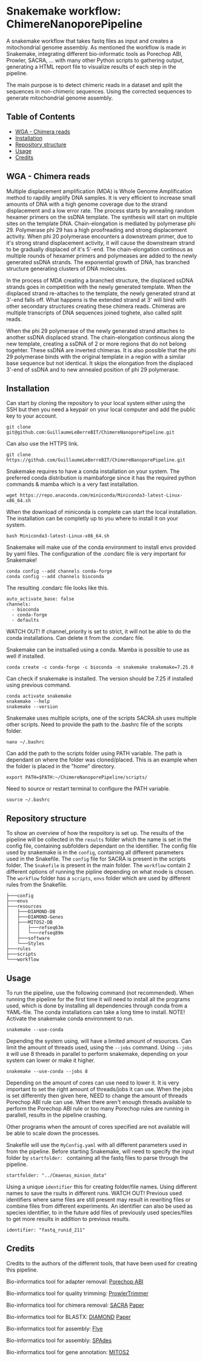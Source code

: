 # Snakemake workflow: ChimereNanoporePipeline

A snakemake workflow that takes fastq files as input and creates a mitochondrial genome assembly. As mentioned the workflow is made in Snakemake, integrating different bio-informatic tools as Porechop ABI, Prowler, SACRA, ... with many other Python scripts to gathering output, generating a HTML report file to visualize results of each step in the pipeline. 

The main purpose is to detect chimeric reads in a dataset and split the sequences in non-chimeric sequences. Using the corrected sequences to generate mitochondrial genome assembly. 

## Table of Contents 

- [WGA - Chimera reads](#wga---chimera-reads)
- [Installation](#installation)
- [Repository structure](#repository-structure)
- [Usage](#usage)
- [Credits](#credits)

## WGA - Chimera reads

Multiple displacement amplification (MDA) is Whole Genome Amplification method to rapdily amplify DNA samples. It is very efficient to increase small amounts of DNA with a high genome coverage due to the strand displacement and a low error rate. The process starts by annealing random hexamer primers on the ssDNA template. The synthesis will start on multiple sites on the template DNA. Chain-elongation is mediated by polymerase phi 29. Polymerase phi 29 has a high proofreading and strong displacement activity. When phi 20 polymerase encounters a downstream primer, due to it's strong strand displacement activity, it will cause the downstream strand to be gradually displaced of it's 5'-end. The chain-elongation continous as multiple rounds of hexamer primers and polymeases are added to the newly generated ssDNA strands. The exponential growth of DNA, has branched structure generating clusters of DNA molecules. 

In the process of MDA creating a branched structure, the displaced ssDNA strands goes in competition with the newly generated template. When the displaced strand re-attaches to the template, the newly generated strand at 3'-end falls off. What happens is the extended strand at 3' will bind with other secondary structures creating these chimera reads. Chimeras are multiple transcripts of DNA sequences joined toghete, also called split reads.   

When the phi 29 polymerase of the newly generated strand attaches to another ssDNA displaced strand. The chain-elongation continous along the new template, creating a ssDNA of 2 or more regions that do not belong togehter. These ssDNA are inverted chimeras. It is also possible that the phi 29 polymerase binds with the original template in a region with a similar base sequence but not identical. It skips the elongation from the displaced 3'-end of ssDNA and to new annealed position of phi 29 polymerase. 

## Installation

Can start by cloning the repository to your local system either using the SSH but then you need a keypair on your local computer and add the public key to your account. 
```
git clone git@github.com:GuillaumeLeBerreBIT/ChimereNanoporePipeline.git
```
Can also use the HTTPS link. 
```
git clone https://github.com/GuillaumeLeBerreBIT/ChimereNanoporePipeline.git
```

Snakemake requires to have a conda installation on your system. The preferred conda distribution is mambaforge since it has the required python commands & mamba which is a very fast installation. 
```
wget https://repo.anaconda.com/miniconda/Miniconda3-latest-Linux-x86_64.sh
```
When the download of miniconda is complete can start the local installation. The installation can be completly up to you where to install it on your system. 
```
bash Miniconda3-latest-Linux-x86_64.sh
```
Snakemake will make use of the conda environment to install envs provided by yaml files. The configuration of the .condarc file is very important for Snakemake!
```
conda config --add channels conda-forge
conda config --add channels bioconda
```
The resulting .condarc file looks like this. 
```
auto_activate_base: false
channels:
  - bioconda
  - conda-forge
  - defaults
```
WATCH OUT! If channel_priority is set to strict, it will not be able to do the conda installations. Can delete it from the .condarc file. 

Snakemake can be instsalled using a conda. Mamba is possible to use as well if installed. 
```
conda create -c conda-forge -c bioconda -n snakemake snakemake=7.25.0
```
Can check if snakemake is installed. The version should be 7.25 if installed using previous command. 
```
conda activate snakemake
snakemake --help
snakemake --version
```

Snakemake uses multiple scripts, one of the scripts SACRA.sh uses multiple other scripts. Need to provide the path to the .bashrc file of the scripts folder.
```
nano ~/.bashrc
```
Can add the path to the scripts folder using PATH variable. The path is dependant on where the folder was cloned/placed. This is an example when the folder is placed in the "home" directory.
```
export PATH=$PATH:~/ChimereNanoporePipeline/scripts/
```
Need to source or restart terminal to configure the PATH variable. 
```
source ~/.bashrc
```
## Repository structure

To show an overview of how the respoitory is set up. The results of the pipeline will be collected in the `results` folder which the name is set in the config file, containing subfolders dependant on the identifier. The config file used by snakemake is in the `config`, containing all different parameters used in the Snakefile. The `config` file for SACRA is present in the scripts folder. The `Snakefile` is present in the main folder. The `workflow` contain 2 different options of running the pipline depending on what mode is chosen. The `workflow` folder has a `scripts`, `envs` folder which are used by different rules from the Snakefile.  

```
├───config
├───envs
├───resources
│   ├───DIAMOND-DB
│   ├───DIAMOND-Genes
│   ├───MITOS2-DB
│   │   ├───refseq63m
│   │   └───refseq89m
│   ├───software
│   └───Styles
├───rules
├───scripts
└───workflow
```


## Usage

To run the pipeline, use the following command (not recommended). When running the pipeline for the first time it will need to install all the programs used, which is done by installing all dependencies through conda from a YAML-file. The conda installations can take a long time to install. NOTE! Activate the snakemake conda environment to run.
```
snakemake --use-conda 
```
Depending the system using, will have a limited amount of resources. Can limit the amount of threads used, using the `--jobs` command. Using `--jobs 8` will use 8 threads in parallel to perform snakemake, depending on your system can lower or make it higher. 
```
snakemake --use-conda --jobs 8
```
Depending on the amount of cores can use need to lower it. It is very important to set the right amount of threads/jobs it can use. When the jobs is set differently then given here, NEED to change the amount of threads Porechop ABI rule can use. When there aren't enough threads available to perform the Porechop ABI rule or too many Porechop rules are running in parallell, results in the pipeline crashing.

Other programs when the amount of cores specified are not available will be able to scale down the processes. 

Snakefile will use the `MyConfig.yaml` with all different parameters used in from the pipeline. Before starting Snakemake, will need to specify the input folder by `startfolder: ` containing all the fastq files to parse through the pipeline. 
```
startfolder: "../Cmaenas_minion_data"
```

Using a unique `identifier` this for creating folder/file names. Using different names to save the rsults in different runs. WATCH OUT! Previous used identifiers where same files are still present may result in rewriting files or combine files from different experiments. An identifier can also be used as species identifier, to in the future add files of previously used species/files to get more results in addition to previous results. 
```
identifier: "fastq_runid_211"
```

## Credits

Credits to the authors of the different tools, that have been used for creating this pipeline.

Bio-informatics tool for adapter removal: [Porechop ABI](https://github.com/bonsai-team/Porechop_ABI)

Bio-informatics tool for quality trimming: [ProwlerTrimmer](https://github.com/ProwlerForNanopore/ProwlerTrimmer)

Bio-informatics tool for chimera removal: [SACRA](https://github.com/hattori-lab/SACRA) [Paper](https://doi.org/10.1093/dnares/dsab019)

Bio-informatics tool for BLASTX: [DIAMOND](https://github.com/bbuchfink/diamond) [Paper](https://www.nature.com/articles/s41592-021-01101-x)

Bio-informatics tool for assembly: [Flye](https://github.com/fenderglass/Flye) 

Bio-informatics tool for assembly: [SPAdes](https://github.com/ablab/spades)

Bio-informatics tool for gene annotation: [MITOS2](https://gitlab.com/Bernt/MITOS/-/tree/mitos2)